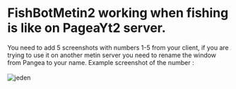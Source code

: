 # FishBotMetin2 working when fishing is like on PageaYt2 server.
You need to add 5 screenshots with numbers 1-5 from your client, if you are trying to use it on another metin server you need to rename the window from Pangea to your name. Example screenshot of the number : <br> <br>
![jeden](https://user-images.githubusercontent.com/93494049/225231969-6c09591d-5d77-403a-95ec-0d0b974e453d.png)
